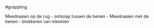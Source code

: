 #grappling 

Meedraaien op de rug
	- ontsnap tussen de benen
	- Meedraaien met de benen
	- blokkeren van inkomen